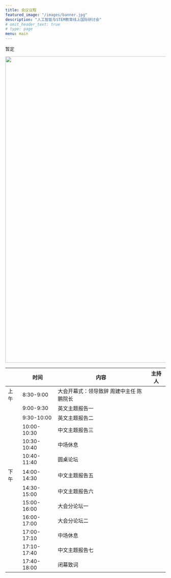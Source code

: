 ```yaml
---
title: 会议议程
featured_image: "/images/banner.jpg"
description: "人工智能与STEM教育线上国际研讨会"
# omit_header_text: true
# type: page
menu: main
---
```



暂定

<img src="/images/program_cn.jpg" style="width: 60rem" />


|             	|     时间           	|     内容                                                	|     主持人    	|
|-------------	|--------------------	|---------------------------------------------------------	|---------------	|
|     上午    	|     8:30-9:00      	|     大会开幕式：领导致辞     周建中主任     陈鹏院长    	|               	|
|             	|     9:00-9:30      	|     英文主题报告一                                      	|               	|
|             	|     9:30-10:00     	|     英文主题报告二                                      	|               	|
|             	|     10:00-10:30    	|     中文主题报告三                                      	|               	|
|             	|     10:30-10:40    	|     中场休息                                            	|               	|
|             	|     10:40-11:40    	|     圆桌论坛                                            	|               	|
|     下午    	|     14:00-14:30    	|     中文主题报告五                                      	|               	|
|             	|     14:30-15:00    	|     中文主题报告六                                      	|               	|
|             	|     15:00-16:00    	|     大会分论坛一                                        	|               	|
|             	|     16:00-17:00    	|     大会分论坛二                                        	|               	|
|             	|     17:00-17:10    	|     中场休息                                            	|               	|
|             	|     17:10-17:40    	|     中文主题报告七                                      	|               	|
|             	|     17:40-18:00    	|     闭幕致词                                            	|               	|

